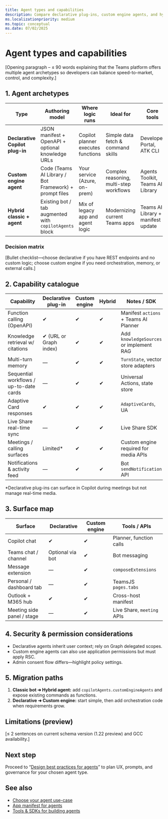 ```yaml
---
title: Agent types and capabilities  
description: Compare declarative plug-ins, custom engine agents, and hybrid approaches, and learn which capabilities each model supports across Microsoft Teams and Microsoft 365 Copilot.  
ms.localizationpriority: medium  
ms.topic: conceptual
ms.date: 07/02/2025  
---
```

# Agent types and capabilities  

[Opening paragraph – ≤ 90 words explaining that the Teams platform offers multiple agent archetypes so developers can balance speed-to-market, control, and complexity.]

## 1. Agent archetypes  

| Type | Authoring model | Where logic runs | Ideal for | Core tools |  
|------|-----------------|------------------|-----------|------------|  
| **Declarative Copilot plug-in** | JSON manifest + OpenAPI + optional knowledge URLs | Copilot planner executes functions | Simple data fetch & command skills | Developer Portal, ATK CLI |  
| **Custom engine agent** | Code (Teams AI Library / Bot Framework) + prompt files | Your service (Azure, on-prem) | Complex reasoning, multi-step workflows | Agents Toolkit, Teams AI Library |  
| **Hybrid classic + agent** | Existing bot / tab augmented with `copilotAgents` block | Mix of legacy app and agent logic | Modernizing current Teams apps | Teams AI Library + manifest update |

### Decision matrix  

[Bullet checklist—choose declarative if you have REST endpoints and no custom logic; choose custom engine if you need orchestration, memory, or external calls.]

## 2. Capability catalogue  

| Capability | Declarative plug-in | Custom engine | Hybrid | Notes / SDK |  
|------------|--------------------|---------------|--------|-------------|  
| Function calling (OpenAPI) | ✔ | ✔ | ✔ | Manifest `actions` + Teams AI Planner |  
| Knowledge retrieval w/ citations | ✔ (URL or Graph index) | ✔ | ✔ | Add `knowledgeSources` or implement RAG |  
| Multi-turn memory | — | ✔ | ✔ | `TurnState`, vector store adapters |  
| Sequential workflows / up-to-date cards | — | ✔ | ✔ | Universal Actions, state store |  
| Adaptive Card responses | ✔ | ✔ | ✔ | `AdaptiveCards`, UA |  
| Live Share real-time sync | — | ✔ | ✔ | Live Share SDK |  
| Meetings / calling surfaces | Limited* | ✔ | ✔ | Custom engine required for media APIs |  
| Notifications & activity feed | — | ✔ | ✔ | Bot `sendNotification` API |  

\*Declarative plug-ins can surface in Copilot during meetings but not manage real-time media.

## 3. Surface map  

| Surface | Declarative | Custom engine | Tools / APIs |  
|---------|-------------|---------------|--------------|  
| Copilot chat | ✔ | ✔ | Planner, function calls |  
| Teams chat / channel | Optional via bot | ✔ | Bot messaging |  
| Message extension | — | ✔ | `composeExtensions` |  
| Personal / dashboard tab | — | ✔ | TeamsJS `pages.tabs` |  
| Outlook + M365 hub | ✔ | ✔ | Cross-host manifest |  
| Meeting side panel / stage | — | ✔ | Live Share, `meeting` APIs |

## 4. Security & permission considerations  

- Declarative agents inherit user context; rely on Graph delegated scopes.  
- Custom engine agents can also use application permissions but must apply RSC.  
- Admin consent flow differs—highlight policy settings.

## 5. Migration paths  

1. **Classic bot ➜ Hybrid agent:** add `copilotAgents.customEngineAgents` and expose existing commands as functions.  
2. **Declarative ➜ Custom engine:** start simple, then add orchestration code when requirements grow.

## Limitations (preview)  

[≤ 2 sentences on current schema version (1.22 preview) and GCC availability.]

## Next step  

Proceed to “[Design best practices for agents](design-best-practices-for-agents.md)” to plan UX, prompts, and governance for your chosen agent type.

## See also  

- [Choose your agent use-case](choose-your-agent-use-case.md)  
- [App manifest for agents](../build/app-manifest-for-agents.md)  
- [Tools & SDKs for building agents](tools-and-sdks-for-agents.md)
